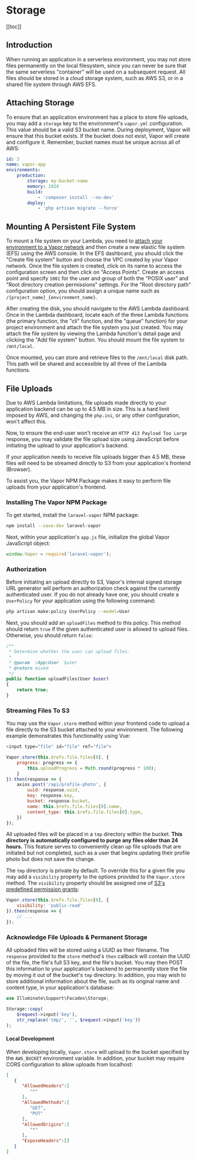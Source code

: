 # Storage

[[toc]]

## Introduction

When running an application in a serverless environment, you may not store files permanently on the local filesystem, since you can never be sure that the same serverless "container" will be used on a subsequent request. All files should be stored in a cloud storage system, such as AWS S3, or in a shared file system through AWS EFS.

## Attaching Storage

To ensure that an application environment has a place to store file uploads, you may add a `storage` key to the environment's `vapor.yml` configuration. This value should be a valid S3 bucket name. During deployment, Vapor will ensure that this bucket exists. If the bucket does not exist, Vapor will create and configure it. Remember, bucket names must be unique across all of AWS:

```yaml
id: 3
name: vapor-app
environments:
    production:
        storage: my-bucket-name
        memory: 1024
        build:
            - 'composer install --no-dev'
        deploy:
            - 'php artisan migrate --force'
```

## Mounting A Persistent File System

To mount a file system on your Lambda, you need to [attach your environment to a Vapor network](./networks.md#introduction) and then create a new elastic file system (EFS) using the AWS console. In the EFS dashboard, you should click the "Create file system" button and choose the VPC created by your Vapor network. Once the file system is created, click on its name to access the configuration screen and then click on "Access Points". Create an access point and specify `1001` for the user and group of both the "POSIX user" and "Root directory creation permissions" settings. For the "Root directory path" configuration option, you should assign a unique name such as `/{project_name}_{environment_name}`.

After creating the disk, you should navigate to the AWS Lambda dashboard. Once in the Lambda dashboard, locate each of the three Lambda functions (the primary function, the "cli" function, and the "queue" function) for your project environment and attach the file system you just created. You may attach the file system by viewing the Lambda function's detail page and clicking the "Add file system" button. You should mount the file system to `/mnt/local`.

Once mounted, you can store and retrieve files to the `/mnt/local` disk path. This path will be shared and accessible by all three of the Lambda functions.

## File Uploads

Due to AWS Lambda limitations, file uploads made directly to your application backend can be up to 4.5 MB in size. This is a hard limit imposed by AWS, and changing the  `php.ini`, or any other configuration, won't affect this.

Now, to ensure the end-user won't receive an `HTTP 413 Payload Too Large` response, you may validate the file upload size using JavaScript before initiating the upload to your application's backend.

If your application needs to receive file uploads bigger than 4.5 MB, these files will need to be streamed directly to S3 from your application's frontend (Browser).

To assist you, the Vapor NPM Package makes it easy to perform file uploads from your application's frontend.

### Installing The Vapor NPM Package

To get started, install the `laravel-vapor` NPM package:

```bash
npm install --save-dev laravel-vapor
```

Next, within your application's `app.js` file, initialize the global Vapor JavaScript object:

```js
window.Vapor = require('laravel-vapor');
```

### Authorization

Before initiating an upload directly to S3, Vapor's internal signed storage URL generator will perform an authorization check against the currently authenticated user. If you do not already have one, you should create a `UserPolicy` for your application using the following command:

```bash
php artisan make:policy UserPolicy --model=User
```

Next, you should add an `uploadFiles` method to this policy. This method should return `true` if the given authenticated user is allowed to upload files. Otherwise, you should return `false`:

```php
/**
 * Determine whether the user can upload files.
 *
 * @param  \App\User  $user
 * @return mixed
 */
public function uploadFiles(User $user)
{
    return true;
}
```

### Streaming Files To S3

You may use the `Vapor.store` method within your frontend code to upload a file directly to the S3 bucket attached to your environment. The following example demonstrates this functionality using Vue:

```js
<input type="file" id="file" ref="file">

Vapor.store(this.$refs.file.files[0], {
    progress: progress => {
        this.uploadProgress = Math.round(progress * 100);
    }
}).then(response => {
    axios.post('/api/profile-photo', {
        uuid: response.uuid,
        key: response.key,
        bucket: response.bucket,
        name: this.$refs.file.files[0].name,
        content_type: this.$refs.file.files[0].type,
    })
});
````

All uploaded files will be placed in a `tmp` directory within the bucket. **This directory is automatically configured to purge any files older than 24 hours.** This feature serves to conveniently clean up file uploads that are initiated but not completed, such as a user that begins updating their profile photo but does not save the change.

The `tmp` directory is private by default. To override this for a given file you may add a `visibility` property to the options provided to the `Vapor.store` method. The `visibility` property should be assigned one of [S3's predefined permission grants](https://docs.aws.amazon.com/AmazonS3/latest/dev/acl-overview.html#canned-acl):

```js
Vapor.store(this.$refs.file.files[0], {
    visibility: 'public-read'
}).then(response => {
    // ...
});
````

### Acknowledge File Uploads & Permanent Storage

All uploaded files will be stored using a UUID as their filename. The `response` provided to the `store` method's `then` callback will contain the UUID of the file, the file's full S3 key, and the file's bucket. You may then POST this information to your application's backend to permanently store the file by moving it out of the bucket's `tmp` directory. In addition, you may wish to store additional information about the file, such as its original name and content type, in your application's database:

```php
use Illuminate\Support\Facades\Storage;

Storage::copy(
    $request->input('key'),
    str_replace('tmp/', '', $request->input('key'))
);
```

#### Local Development

When developing locally, `Vapor.store` will upload to the bucket specified by the `AWS_BUCKET` environment variable. In addition, your bucket may require CORS configuration to allow uploads from localhost:

```json
[
   {
      "AllowedHeaders":[
         "*"
      ],
      "AllowedMethods":[
         "GET",
         "PUT"
      ],
      "AllowedOrigins":[
         "*"
      ],
      "ExposeHeaders":[]
   }
]
```
